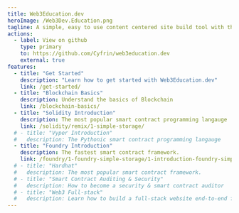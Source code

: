 ```yaml
---
title: Web3Education.dev
heroImage: /Web3Dev.Education.png
tagline: A simple, easy to use content centered site build tool with the full power of Sveltekit.
actions:
  - label: View on github
    type: primary
    to: https://github.com/Cyfrin/web3education.dev
    external: true
features:
  - title: "Get Started"
    description: "Learn how to get started with Web3Education.dev"
    link: /get-started/
  - title: "Blockchain Basics"
    description: Understand the basics of Blockchain
    link: /blockchain-basics/
  - title: "Solidity Introduction"
    description: The most popular smart contract programming langauge
    link: /solidity/remix/1-simple-storage/
  # - title: "Vyper Introduction"
  #   description: The Pythonic smart contract programming langauge
  - title: "Foundry Introduction"
    description: The fastest smart contract framework.
    link: /foundry/1-foundry-simple-storage/1-introduction-foundry-simple-storage/
  # - title: "Hardhat"
  #   description: The most popular smart contract framework.
  # - title: "Smart Contract Auditing & Security"
  #   description: How to become a security & smart contract auditor
  # - title: "Web3 Full-stack"
  #   description: Learn how to build a full-stack website end-to-end for web3
---
```

